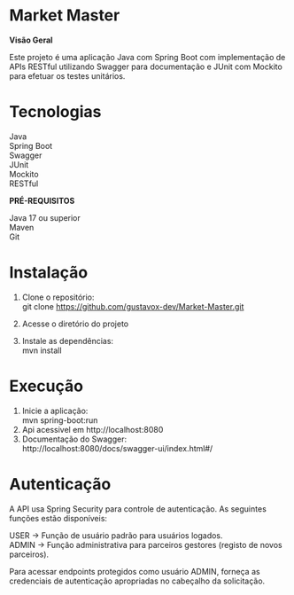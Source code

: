 <h1><b>Market Master</b></h1>

<b>Visão Geral</b>

  Este projeto é uma aplicação Java com Spring Boot com implementação de APIs RESTful utilizando Swagger para
  documentação e JUnit com Mockito para efetuar os testes unitários. 

<h1><b>Tecnologias</b></h1>

  Java<br>
  Spring Boot<br>
  Swagger<br>
  JUnit<br>
  Mockito<br>
  RESTful<br>

<b>PRÉ-REQUISITOS</b>

  Java 17 ou superior <br>
  Maven<br>
  Git<br>

<h1><b>Instalação</b></h1>

  1. Clone o repositório:<br>
    git clone https://github.com/gustavox-dev/Market-Master.git  <br>
  
  2. Acesse o diretório do projeto<br>
  3. Instale as dependências:<br>
     mvn install <br>

<h1><b>Execução</b></h1>

  1. Inicie a aplicação:<br>
     mvn spring-boot:run  <br>
  2. Api acessivel em http://localhost:8080<br>
  3. Documentação do Swagger:<br>
     http://localhost:8080/docs/swagger-ui/index.html#/ <br>


<h1><b>Autenticação</b></h1>

A API usa Spring Security para controle de autenticação. As seguintes funções estão disponíveis:

USER -> Função de usuário padrão para usuários logados.<br>
ADMIN -> Função administrativa para parceiros gestores (registo de novos parceiros).

Para acessar endpoints protegidos como usuário ADMIN, forneça as credenciais de autenticação apropriadas no cabeçalho da solicitação.

